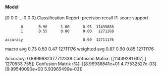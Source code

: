 #### Model
[0 0 0 ... 0 0 0]
Classification Report:
              precision    recall  f1-score   support

           0       0.90      1.00      0.95  11439888
           1       0.55      0.00      0.00   1271288

    accuracy                           0.90  12711176
   macro avg       0.73      0.50      0.47  12711176
weighted avg       0.87      0.90      0.85  12711176

Accuracy: 0.8999982377712338
Confusion Matrix:
[[11439281      607]
 [ 1270533      755]]
Confusion Matrix (%):
[[8.99938841e+01 4.77532527e-03]
 [9.99540090e+00 5.93965499e-03]]
